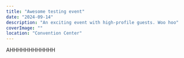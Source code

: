 ```yaml
---
title: "Awesome testing event"
date: "2024-09-14"
description: "An exciting event with high-profile guests. Woo hoo"
coverImage: ""
location: "Convention Center"
---
```


AHHHHHHHHHHHH